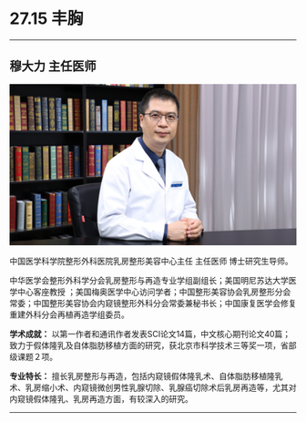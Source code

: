 # 27.15 丰胸

---

## 穆大力 主任医师

![1685424884261](image/c27_015/1685424884261.png)

中国医学科学院整形外科医院乳房整形美容中心主任  主任医师 博士研究生导师。

中华医学会整形外科学分会乳房整形与再造专业学组副组长；美国明尼苏达大学医学中心客座教授 ；美国梅奥医学中心访问学者；中国整形美容协会乳房整形分会常委；中国整形美容协会内窥镜整形外科分会常委兼秘书长；中国康复医学会修复重建外科分会再植再造学组委员。

**学术成就：** 以第一作者和通讯作者发表SCI论文14篇，中文核心期刊论文40篇；致力于假体隆乳及自体脂肪移植方面的研究，获北京市科学技术三等奖一项，省部级课题２项。

**专业特长：** 擅长乳房整形与再造，包括内窥镜假体隆乳术、自体脂肪移植隆乳术、乳房缩小术、内窥镜微创男性乳腺切除、乳腺癌切除术后乳房再造等，尤其对内窥镜假体隆乳、乳房再造方面，有较深入的研究。

---
